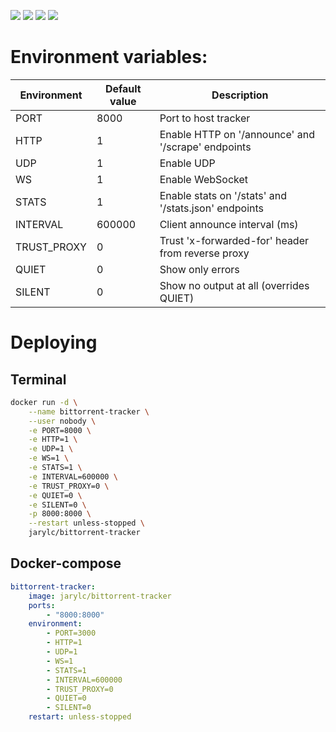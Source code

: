 ![](https://images.microbadger.com/badges/version/jarylc/bittorrent-tracker.svg) ![](https://images.microbadger.com/badges/image/jarylc/bittorrent-tracker.svg) ![](https://img.shields.io/docker/stars/jarylc/bittorrent-tracker.svg) ![](https://img.shields.io/docker/pulls/jarylc/bittorrent-tracker.svg)

# Environment variables:
| Environment | Default value | Description
|---|---|---|
| PORT | 8000 | Port to host tracker |
| HTTP | 1 | Enable HTTP on '/announce' and '/scrape' endpoints |
| UDP | 1 | Enable UDP |
| WS | 1 | Enable WebSocket |
| STATS | 1 | Enable stats on '/stats' and '/stats.json' endpoints |
| INTERVAL | 600000 | Client announce interval (ms) |
| TRUST_PROXY | 0 | Trust 'x-forwarded-for' header from reverse proxy |
| QUIET | 0 | Show only errors |
| SILENT | 0 | Show no output at all (overrides QUIET) |

# Deploying
## Terminal
```bash
docker run -d \
    --name bittorrent-tracker \
    --user nobody \
    -e PORT=8000 \
    -e HTTP=1 \
    -e UDP=1 \
    -e WS=1 \
    -e STATS=1 \
    -e INTERVAL=600000 \
    -e TRUST_PROXY=0 \
    -e QUIET=0 \
    -e SILENT=0 \
    -p 8000:8000 \
    --restart unless-stopped \
    jarylc/bittorrent-tracker
```
## Docker-compose
```yml
bittorrent-tracker:
    image: jarylc/bittorrent-tracker
    ports:
        - "8000:8000"
    environment:
        - PORT=3000
        - HTTP=1
        - UDP=1
        - WS=1
        - STATS=1
        - INTERVAL=600000
        - TRUST_PROXY=0
        - QUIET=0
        - SILENT=0
    restart: unless-stopped
```
